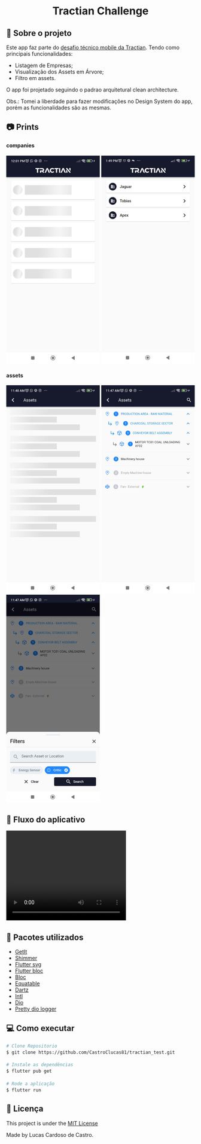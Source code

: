 <h1 align="center">Tractian Challenge</h1>

## :iphone: Sobre o projeto

Este app faz parte do [desafio técnico mobile da Tractian](https://github.com/tractian/challenges/tree/main/mobile). Tendo como principais funcionalidades:

- Listagem de Empresas;
- Visualização dos Assets em Árvore;
- Filtro em assets.

O app foi projetado seguindo o padrao arquitetural clean architecture.

Obs.: Tomei a liberdade para fazer modificações no Design System do app, porém as funcionalidades são as mesmas.

## :camera: Prints

#### companies

  <img src="assets/readme/companies_loading.jpeg" width="250"/>
  <img src="assets/readme/companies.jpeg" width="250"/>

#### assets

  <img src="assets/readme/assets_loading.jpeg" width="250"/>
  <img src="assets/readme/assets.jpeg" width="250"/>
  <img src="assets/readme/assets_filter.jpeg" width="250"/>

## 🎥 Fluxo do aplicativo

<video width="320" height="240" controls>
  <source src="assets/readme/apresentation.mp4" type="video/mp4">
</video>

## :rocket: Pacotes utilizados

- [GetIt](https://pub.dev/packages/get_it)
- [Shimmer](https://pub.dev/packages/shimmer)
- [Flutter svg](https://pub.dev/packages/flutter_svg)
- [Flutter bloc](https://pub.dev/packages/flutter_bloc)
- [Bloc](https://pub.dev/packages/bloc)
- [Equatable](https://pub.dev/packages/equatable)
- [Dartz](https://pub.dev/packages/dartz)
- [Intl](https://pub.dev/packages/intl)
- [Dio](https://pub.dev/packages/dio)
- [Pretty dio logger](https://pub.dev/packages/pretty_dio_logger)

## :computer: Como executar

```bash
# Clone Repositorio
$ git clone https://github.com/CastroClucas81/tractian_test.git

# Instale as dependências
$ flutter pub get

# Rode a aplicação
$ flutter run
```

## :page_facing_up: Licença

This project is under the [MIT License](./LICENSE)

Made by Lucas Cardoso de Castro.
